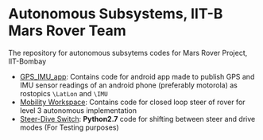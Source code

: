 # Autonomous Subsystems, IIT-B Mars Rover Team
The repository for autonomous subsytems codes for Mars Rover Project, IIT-Bombay

* [GPS_IMU_app](./GPS_IMU_app): Contains code for android app made to publish GPS and IMU sensor readings of an android phone (preferably motorola) as rostopics `\LatLon` and `\IMU`
* [Mobility Workspace](./mobility_ws): Contains code for closed loop steer of rover for level 3 autonomous implementation
* [Steer-Dive Switch](./steer_drive_switch.py): **Python2.7** code for shifting between steer and drive modes (For Testing purposes)